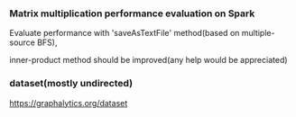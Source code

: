 ### Matrix multiplication performance evaluation on Spark

Evaluate performance with 'saveAsTextFile' method(based on multiple-source BFS),

inner-product method should be improved(any help would be appreciated)

### dataset(mostly undirected)

https://graphalytics.org/dataset
